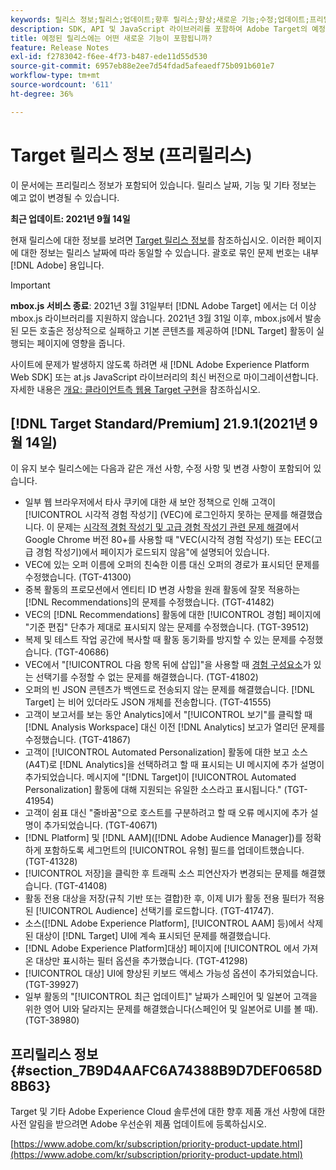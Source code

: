 ```yaml
---
keywords: 릴리스 정보;릴리스;업데이트;향후 릴리스;향상;새로운 기능;수정;업데이트;프리릴리스
description: SDK, API 및 JavaScript 라이브러리를 포함하여 Adobe Target의 예정된 릴리스에 포함된 새로운 기능, 개선 사항 및 수정 내용에 대해 알아봅니다.
title: 예정된 릴리스에는 어떤 새로운 기능이 포함됩니까?
feature: Release Notes
exl-id: f2783042-f6ee-4f73-b487-ede11d55d530
source-git-commit: 6957eb88e2ee7d54fdad5afeaedf75b091b601e7
workflow-type: tm+mt
source-wordcount: '611'
ht-degree: 36%

---
```


# Target 릴리스 정보 (프리릴리스)

이 문서에는 프리릴리스 정보가 포함되어 있습니다. 릴리스 날짜, 기능 및 기타 정보는 예고 없이 변경될 수 있습니다.

**최근 업데이트: 2021년 9월 14일**

현재 릴리스에 대한 정보를 보려면 [Target 릴리스 정보](release-notes.md)를 참조하십시오. 이러한 페이지에 대한 정보는 릴리스 날짜에 따라 동일할 수 있습니다. 괄호로 묶인 문제 번호는 내부 [!DNL Adobe] 용입니다.

>[!IMPORTANT]
>
>**mbox.js 서비스 종료**: 2021년 3월 31일부터 [!DNL Adobe Target] 에서는 더 이상 mbox.js 라이브러리를 지원하지 않습니다. 2021년 3월 31일 이후, mbox.js에서 발송된 모든 호출은 정상적으로 실패하고 기본 콘텐츠를 제공하여 [!DNL Target] 활동이 실행되는 페이지에 영향을 줍니다.
>
>사이트에 문제가 발생하지 않도록 하려면 새 [!DNL Adobe Experience Platform Web SDK] 또는 at.js JavaScript 라이브러리의 최신 버전으로 마이그레이션합니다. 자세한 내용은 [개요: 클라이언트측 웹용 Target 구현](/help/c-implementing-target/c-implementing-target-for-client-side-web/implement-target-for-client-side-web.md)을 참조하십시오.

## [!DNL Target Standard/Premium] 21.9.1(2021년 9월 14일)

이 유지 보수 릴리스에는 다음과 같은 개선 사항, 수정 사항 및 변경 사항이 포함되어 있습니다.

* 일부 웹 브라우저에서 타사 쿠키에 대한 새 보안 정책으로 인해 고객이 [!UICONTROL 시각적 경험 작성기] (VEC)에 로그인하지 못하는 문제를 해결했습니다. 이 문제는 [시각적 경험 작성기 및 고급 경험 작성기 관련 문제 해결](/help/c-experiences/c-visual-experience-composer/r-troubleshoot-composer/issues-related-to-the-visual-experience-composer-vec-and-enhanced-experience-composer-eec.md)에서 Google Chrome 버전 80+를 사용할 때 &quot;VEC(시각적 경험 작성기) 또는 EEC(고급 경험 작성기)에서 페이지가 로드되지 않음&quot;에 설명되어 있습니다.
* VEC에 있는 오퍼 이름에 오퍼의 친숙한 이름 대신 오퍼의 경로가 표시되던 문제를 수정했습니다. (TGT-41300)
* 중복 활동의 프로모션에서 엔티티 ID 변경 사항을 원래 활동에 잘못 적용하는 [!DNL Recommendations]의 문제를 수정했습니다. (TGT-41482)
* VEC의 [!DNL Recommendations] 활동에 대한 [!UICONTROL 경험] 페이지에 &quot;기준 편집&quot; 단추가 제대로 표시되지 않는 문제를 수정했습니다. (TGT-39512)
* 복제 및 테스트 작업 공간에 복사할 때 활동 동기화를 방지할 수 있는 문제를 수정했습니다. (TGT-40686)
* VEC에서 &quot;[!UICONTROL 다음 항목 뒤에 삽입]&quot;을 사용할 때 [경험 구성요소](/help/c-experiences/c-manage-content/aem-experience-fragments.md)가 있는 선택기를 수정할 수 없는 문제를 해결했습니다. (TGT-41802)
* 오퍼의 빈 JSON 콘텐츠가 백엔드로 전송되지 않는 문제를 해결했습니다. [!DNL Target] 는 비어 있더라도 JSON 개체를 전송합니다. (TGT-41555)
* 고객이 보고서를 보는 동안 Analytics]에서 &quot;[!UICONTROL 보기&quot;를 클릭할 때 [!DNL Analysis Workspace] 대신 이전 [!DNL Analytics] 보고가 열리던 문제를 수정했습니다. (TGT-41867)
* 고객이 [!UICONTROL Automated Personalization] 활동에 대한 보고 소스(A4T)로 [!DNL Analytics]을 선택하려고 할 때 표시되는 UI 메시지에 추가 설명이 추가되었습니다. 메시지에 &quot;[!DNL Target]이 [!UICONTROL Automated Personalization] 활동에 대해 지원되는 유일한 소스라고 표시됩니다.&quot; (TGT-41954)
* 고객이 쉼표 대신 &quot;줄바꿈&quot;으로 호스트를 구분하려고 할 때 오류 메시지에 추가 설명이 추가되었습니다. (TGT-40671)
* [!DNL Platform] 및 [!DNL AAM]([!DNL Adobe Audience Manager])를 정확하게 포함하도록 세그먼트의 [!UICONTROL 유형] 필드를 업데이트했습니다. (TGT-41328)
* [!UICONTROL 저장]을 클릭한 후 트래픽 소스 피연산자가 변경되는 문제를 해결했습니다. (TGT-41408)
* 활동 전용 대상을 저장(규칙 기반 또는 결합)한 후, 이제 UI가 활동 전용 필터가 적용된 [!UICONTROL Audience] 선택기를 로드합니다. (TGT-41747).
* 소스([!DNL Adobe Experience Platform], [!UICONTROL AAM] 등)에서 삭제된 대상이 [!DNL Target] UI에 계속 표시되던 문제를 해결했습니다.
* [!DNL Adobe Experience Platform]대상] 페이지에 [!UICONTROL 에서 가져온 대상만 표시하는 필터 옵션을 추가했습니다. (TGT-41298)
* [!UICONTROL 대상] UI에 향상된 키보드 액세스 가능성 옵션이 추가되었습니다. (TGT-39927)
* 일부 활동의 &quot;[!UICONTROL 최근 업데이트]&quot; 날짜가 스페인어 및 일본어 고객을 위한 영어 UI와 달라지는 문제를 해결했습니다(스페인어 및 일본어로 UI를 볼 때). (TGT-38980)

## 프리릴리스 정보 {#section_7B9D4AAFC6A74388B9D7DEF0658D8B63}

Target 및 기타 Adobe Experience Cloud 솔루션에 대한 향후 제품 개선 사항에 대한 사전 알림을 받으려면 Adobe 우선순위 제품 업데이트에 등록하십시오.

[https://www.adobe.com/kr/subscription/priority-product-update.html](https://www.adobe.com/kr/subscription/priority-product-update.html)
